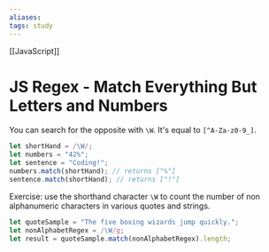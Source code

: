 ```yaml
---
aliases:
tags: study
---
```

[[JavaScript]]
# JS Regex - Match Everything But Letters and Numbers
You can search for the opposite with `\W`. It's equal to `[^A-Za-z0-9_]`.

```js
let shortHand = /\W/;
let numbers = "42%";
let sentence = "Coding!";
numbers.match(shortHand); // returns ["%"]
sentence.match(shortHand); // returns ["!"]
```

Exercise: use the shorthand character `\W` to count the number of non alphanumeric characters in various quotes and strings.

```js
let quoteSample = "The five boxing wizards jump quickly.";
let nonAlphabetRegex = /\W/g;
let result = quoteSample.match(nonAlphabetRegex).length;
```